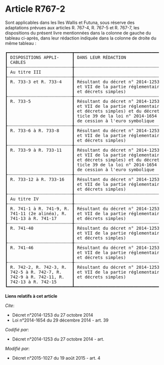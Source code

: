 # Article R767-2

Sont applicables dans les îles Wallis et Futuna, sous réserve des  adaptations prévues aux articles R. 767-4, R. 767-5 et R.
767-7, les dispositions du présent livre mentionnées dans la colonne de gauche du tableau ci-après, dans leur rédaction
indiquée dans la colonne de droite du même tableau :

<pre>
┏━━━━━━━━━━━━━━━━━━━━━━━━━┳━━━━━━━━━━━━━━━━━━━━━━━━━━━━━━━━━━━━━━━━━━━━━━━━━━━━━━━━━━━━━━━━━━━━━━━━━━━━━━━━━━━━━━━━━━━━━━━━━┓
┃ DISPOSITIONS APPLI-     ┃ DANS LEUR RÉDACTION                                                                             ┃
┃ CABLES                  ┃                                                                                                 ┃
┠┈┈┈┈┈┈┈┈┈┈┈┈┈┈┈┈┈┈┈┈┈┈┈┈┈╂┈┈┈┈┈┈┈┈┈┈┈┈┈┈┈┈┈┈┈┈┈┈┈┈┈┈┈┈┈┈┈┈┈┈┈┈┈┈┈┈┈┈┈┈┈┈┈┈┈┈┈┈┈┈┈┈┈┈┈┈┈┈┈┈┈┈┈┈┈┈┈┈┈┈┈┈┈┈┈┈┈┈┈┈┈┈┈┈┈┈┈┈┈┈┈┈┈┨
┃ Au titre III            ┃                                                                                                 ┃
┠┈┈┈┈┈┈┈┈┈┈┈┈┈┈┈┈┈┈┈┈┈┈┈┈┈╂┈┈┈┈┈┈┈┈┈┈┈┈┈┈┈┈┈┈┈┈┈┈┈┈┈┈┈┈┈┈┈┈┈┈┈┈┈┈┈┈┈┈┈┈┈┈┈┈┈┈┈┈┈┈┈┈┈┈┈┈┈┈┈┈┈┈┈┈┈┈┈┈┈┈┈┈┈┈┈┈┈┈┈┈┈┈┈┈┈┈┈┈┈┈┈┈┈┨
┃ R. 733-3 et R. 733-4    ┃ Résultant du décret n° 2014-1253 du 27 octobre 2014 relatif aux dispositions des livres III, VI ┃
┃                         ┃ et VII de la partie réglementaire du code de la sécurité intérieure (décrets en Conseil d'Etat  ┃
┃                         ┃ et décrets simples)                                                                             ┃
┠┈┈┈┈┈┈┈┈┈┈┈┈┈┈┈┈┈┈┈┈┈┈┈┈┈╂┈┈┈┈┈┈┈┈┈┈┈┈┈┈┈┈┈┈┈┈┈┈┈┈┈┈┈┈┈┈┈┈┈┈┈┈┈┈┈┈┈┈┈┈┈┈┈┈┈┈┈┈┈┈┈┈┈┈┈┈┈┈┈┈┈┈┈┈┈┈┈┈┈┈┈┈┈┈┈┈┈┈┈┈┈┈┈┈┈┈┈┈┈┈┈┈┈┨
┃ R. 733-5                ┃ Résultant du décret n° 2014-1253 du 27 octobre 2014 relatif aux dispositions des livres III, VI ┃
┃                         ┃ et VII de la partie réglementaire du code de la sécurité intérieure (décrets en Conseil d'Etat  ┃
┃                         ┃ et décrets simples) et du décret n° 2015-1027 du 19 août 2015 pris pour l'application de l' ar- ┃
┃                         ┃ ticle 39 de la loi n° 2014-1654 du 29 décembre 2014 de finances pour 2015 relatif au dispositif ┃
┃                         ┃ de cession à l'euro symbolique                                                                  ┃
┠┈┈┈┈┈┈┈┈┈┈┈┈┈┈┈┈┈┈┈┈┈┈┈┈┈╂┈┈┈┈┈┈┈┈┈┈┈┈┈┈┈┈┈┈┈┈┈┈┈┈┈┈┈┈┈┈┈┈┈┈┈┈┈┈┈┈┈┈┈┈┈┈┈┈┈┈┈┈┈┈┈┈┈┈┈┈┈┈┈┈┈┈┈┈┈┈┈┈┈┈┈┈┈┈┈┈┈┈┈┈┈┈┈┈┈┈┈┈┈┈┈┈┈┨
┃ R. 733-6 à R. 733-8     ┃ Résultant du décret n° 2014-1253 du 27 octobre 2014 relatif aux dispositions des livres III, VI ┃
┃                         ┃ et VII de la partie réglementaire du code de la sécurité intérieure (décrets en Conseil d'Etat  ┃
┃                         ┃ et décrets simples)                                                                             ┃
┠┈┈┈┈┈┈┈┈┈┈┈┈┈┈┈┈┈┈┈┈┈┈┈┈┈╂┈┈┈┈┈┈┈┈┈┈┈┈┈┈┈┈┈┈┈┈┈┈┈┈┈┈┈┈┈┈┈┈┈┈┈┈┈┈┈┈┈┈┈┈┈┈┈┈┈┈┈┈┈┈┈┈┈┈┈┈┈┈┈┈┈┈┈┈┈┈┈┈┈┈┈┈┈┈┈┈┈┈┈┈┈┈┈┈┈┈┈┈┈┈┈┈┈┨
┃ R. 733-9 à R. 733-11    ┃ Résultant du décret n° 2014-1253 du 27 octobre 2014 relatif aux dispositions des livres III, VI ┃
┃                         ┃ et VII de la partie réglementaire du code de la sécurité intérieure (décrets en Conseil d'Etat  ┃
┃                         ┃ et décrets simples) et du décret n° 2015-1027 du 19 août 2015 pris pour l'application de l' ar- ┃
┃                         ┃ ticle 39 de la loi n° 2014-1654 du 29 décembre 2014 de finances pour 2015 relatif au dispositif ┃
┃                         ┃ de cession à l'euro symbolique                                                                  ┃
┠┈┈┈┈┈┈┈┈┈┈┈┈┈┈┈┈┈┈┈┈┈┈┈┈┈╂┈┈┈┈┈┈┈┈┈┈┈┈┈┈┈┈┈┈┈┈┈┈┈┈┈┈┈┈┈┈┈┈┈┈┈┈┈┈┈┈┈┈┈┈┈┈┈┈┈┈┈┈┈┈┈┈┈┈┈┈┈┈┈┈┈┈┈┈┈┈┈┈┈┈┈┈┈┈┈┈┈┈┈┈┈┈┈┈┈┈┈┈┈┈┈┈┈┨
┃ R. 733-12 à R. 733-16   ┃ Résultant du décret n° 2014-1253 du 27 octobre 2014 relatif aux dispositions des livres III, VI ┃
┃                         ┃ et VII de la partie réglementaire du code de la sécurité intérieure (décrets en Conseil d'Etat  ┃
┃                         ┃ et décrets simples)                                                                             ┃
┠┈┈┈┈┈┈┈┈┈┈┈┈┈┈┈┈┈┈┈┈┈┈┈┈┈╂┈┈┈┈┈┈┈┈┈┈┈┈┈┈┈┈┈┈┈┈┈┈┈┈┈┈┈┈┈┈┈┈┈┈┈┈┈┈┈┈┈┈┈┈┈┈┈┈┈┈┈┈┈┈┈┈┈┈┈┈┈┈┈┈┈┈┈┈┈┈┈┈┈┈┈┈┈┈┈┈┈┈┈┈┈┈┈┈┈┈┈┈┈┈┈┈┈┨
┃ Au titre IV             ┃                                                                                                 ┃
┠┈┈┈┈┈┈┈┈┈┈┈┈┈┈┈┈┈┈┈┈┈┈┈┈┈╂┈┈┈┈┈┈┈┈┈┈┈┈┈┈┈┈┈┈┈┈┈┈┈┈┈┈┈┈┈┈┈┈┈┈┈┈┈┈┈┈┈┈┈┈┈┈┈┈┈┈┈┈┈┈┈┈┈┈┈┈┈┈┈┈┈┈┈┈┈┈┈┈┈┈┈┈┈┈┈┈┈┈┈┈┈┈┈┈┈┈┈┈┈┈┈┈┈┨
┃ R. 741-1 à R. 741-9, R. ┃ Résultant du décret n° 2014-1253 du 27 octobre 2014 relatif aux dispositions des livres III, VI ┃
┃ 741-11 (2e alinéa), R.  ┃ et VII de la partie réglementaire du code de la sécurité intérieure (Décrets en Conseil d'Etat  ┃
┃ 741-13 à R. 741-17      ┃ et décrets simples)                                                                             ┃
┠┈┈┈┈┈┈┈┈┈┈┈┈┈┈┈┈┈┈┈┈┈┈┈┈┈╂┈┈┈┈┈┈┈┈┈┈┈┈┈┈┈┈┈┈┈┈┈┈┈┈┈┈┈┈┈┈┈┈┈┈┈┈┈┈┈┈┈┈┈┈┈┈┈┈┈┈┈┈┈┈┈┈┈┈┈┈┈┈┈┈┈┈┈┈┈┈┈┈┈┈┈┈┈┈┈┈┈┈┈┈┈┈┈┈┈┈┈┈┈┈┈┈┈┨
┃ R. 741-40               ┃ Résultant du décret n° 2014-1253 du 27 octobre 2014 relatif aux dispositions des livres III, VI ┃
┃                         ┃ et VII de la partie réglementaire du code de la sécurité intérieure (Décrets en Conseil d'Etat  ┃
┃                         ┃ et décrets simples)                                                                             ┃
┠┈┈┈┈┈┈┈┈┈┈┈┈┈┈┈┈┈┈┈┈┈┈┈┈┈╂┈┈┈┈┈┈┈┈┈┈┈┈┈┈┈┈┈┈┈┈┈┈┈┈┈┈┈┈┈┈┈┈┈┈┈┈┈┈┈┈┈┈┈┈┈┈┈┈┈┈┈┈┈┈┈┈┈┈┈┈┈┈┈┈┈┈┈┈┈┈┈┈┈┈┈┈┈┈┈┈┈┈┈┈┈┈┈┈┈┈┈┈┈┈┈┈┈┨
┃ R. 741-46               ┃ Résultant du décret n° 2014-1253 du 27 octobre 2014 relatif aux dispositions des livres III, VI ┃
┃                         ┃ et VII de la partie réglementaire du code de la sécurité intérieure (Décrets en Conseil d'Etat  ┃
┃                         ┃ et décrets simples)                                                                             ┃
┠┈┈┈┈┈┈┈┈┈┈┈┈┈┈┈┈┈┈┈┈┈┈┈┈┈╂┈┈┈┈┈┈┈┈┈┈┈┈┈┈┈┈┈┈┈┈┈┈┈┈┈┈┈┈┈┈┈┈┈┈┈┈┈┈┈┈┈┈┈┈┈┈┈┈┈┈┈┈┈┈┈┈┈┈┈┈┈┈┈┈┈┈┈┈┈┈┈┈┈┈┈┈┈┈┈┈┈┈┈┈┈┈┈┈┈┈┈┈┈┈┈┈┈┨
┃ R. 742-2, R. 742-3, R.  ┃ Résultant du décret n° 2014-1253 du 27 octobre 2014 relatif aux dispositions des livres III, VI ┃
┃ 742-5 à R. 742-7, R.    ┃ et VII de la partie réglementaire du code de la sécurité intérieure (Décrets en Conseil d'Etat  ┃
┃ 742-9 à R. 742-11, R.   ┃ et décrets simples)                                                                             ┃
┃ 742-13 à R. 742-15      ┃                                                                                                 ┃
┗━━━━━━━━━━━━━━━━━━━━━━━━━┻━━━━━━━━━━━━━━━━━━━━━━━━━━━━━━━━━━━━━━━━━━━━━━━━━━━━━━━━━━━━━━━━━━━━━━━━━━━━━━━━━━━━━━━━━━━━━━━━━┛
</pre>


**Liens relatifs à cet article**

_Cite_:

  - Décret n°2014-1253 du 27 octobre 2014
  - Loi n°2014-1654 du 29 décembre 2014 - art. 39

_Codifié par_:

  - Décret n°2014-1253 du 27 octobre 2014 - art.

_Modifié par_:

  - Décret n°2015-1027 du 19 août 2015 - art. 4
